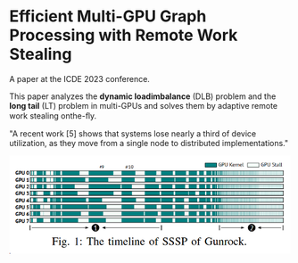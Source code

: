 # Efficient Multi-GPU Graph Processing with Remote Work Stealing

A paper at the ICDE 2023 conference.

This paper analyzes the **dynamic loadimbalance** (DLB) problem and the **long tail** (LT) problem in multi-GPUs and solves them by adaptive remote work stealing onthe-ﬂy.



"A recent work [5] shows that systems lose nearly a third of device utilization, as they move from a single node to distributed implementations."

![](/images/graph-3/fig1.png)

